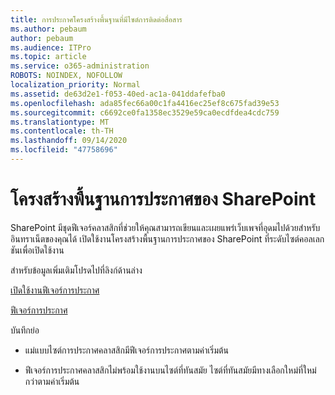 ```yaml
---
title: การประกาศโครงสร้างพื้นฐานที่มีไซต์การติดต่อสื่อสาร
ms.author: pebaum
author: pebaum
ms.audience: ITPro
ms.topic: article
ms.service: o365-administration
ROBOTS: NOINDEX, NOFOLLOW
localization_priority: Normal
ms.assetid: de63d2e1-f053-40ed-ac1a-041ddafefba0
ms.openlocfilehash: ada85fec66a00c1fa4416ec25ef8c675fad39e53
ms.sourcegitcommit: c6692ce0fa1358ec3529e59ca0ecdfdea4cdc759
ms.translationtype: MT
ms.contentlocale: th-TH
ms.lasthandoff: 09/14/2020
ms.locfileid: "47758696"
---
```

# <a name="sharepoint-publishing-infrastructure"></a>โครงสร้างพื้นฐานการประกาศของ SharePoint


SharePoint มีชุดฟีเจอร์คลาสสิกที่ช่วยให้คุณสามารถเขียนและเผยแพร่เว็บเพจที่อุดมไปด้วยสำหรับอินทราเน็ตของคุณได้ เปิดใช้งานโครงสร้างพื้นฐานการประกาศของ SharePoint ที่ระดับไซต์คอลเลกชันเพื่อเปิดใช้งาน

สำหรับข้อมูลเพิ่มเติมโปรดไปที่ลิงก์ด้านล่าง

[เปิดใช้งานฟีเจอร์การประกาศ](https://support.office.com/article/Enable-publishing-features-479677A6-8B33-4AC7-907D-071C1C7E4518)

[ฟีเจอร์การประกาศ](https://support.office.com/article/Features-enabled-in-a-SharePoint-Online-publishing-site-3AB3810C-3C2C-4361-9D0E-0CBE666EA0B0?wt.mc_id=O365_Portal_MMaven#__toc336865553)

บันทึกย่อ

- แม่แบบไซต์การประกาศคลาสสิกมีฟีเจอร์การประกาศตามค่าเริ่มต้น

- ฟีเจอร์การประกาศคลาสสิกไม่พร้อมใช้งานบนไซต์ที่ทันสมัย ไซต์ที่ทันสมัยมีทางเลือกใหม่ที่ใหม่กว่าตามค่าเริ่มต้น

